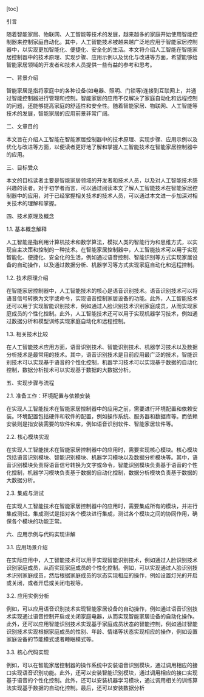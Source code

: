 
[toc]                    
                
                
引言

随着智能家居、物联网、人工智能等技术的发展，越来越多的家庭开始使用智能控制器来控制家庭自动化。其中，人工智能技术被越来越广泛地应用于智能家居控制器中，以实现更加智能化、便捷化、安全化的生活。本文将介绍人工智能在智能家居控制器中的技术原理、实现步骤、应用示例以及优化与改进等方面，希望能够给智能家居领域的开发者和技术人员提供一些有益的参考和思考。

一、背景介绍

智能家居是指将家庭中的各种设备(如电器、照明、门锁等)连接到互联网上，并通过智能控制器进行管理和控制。智能家居的应用不仅解决了家庭自动化和远程控制的问题，还能够提高家庭的舒适性和安全性。随着智能家居、物联网、人工智能等技术的发展，智能家居的应用前景非常广阔。

二、文章目的

本文旨在介绍人工智能在智能家居控制器中的技术原理、实现步骤、应用示例以及优化与改进等方面，以便读者更好地了解和掌握人工智能技术在智能家居控制器中的应用。

三、目标受众

本文的目标读者主要是智能家居领域的开发者和技术人员，以及对人工智能技术感兴趣的读者。对于初学者而言，可以通过阅读本文了解人工智能技术在智能家居控制器中的应用，对于已经掌握相关技术的技术人员，可以通过本文进一步加深对相关技术的理解和掌握。

四、技术原理及概念

1.1. 基本概念解释

人工智能是指利用计算机技术和数学算法，模拟人类的智能行为和思维方式，以实现自主决策和控制的一种技术。在智能家居控制器中，人工智能技术可以用于实现智能化、便捷化、安全化的生活，例如通过语音控制、智能识别等方式实现家居设备的自动操作，以及通过数据分析、机器学习等方式实现家庭自动化和远程控制。

1.2. 技术原理介绍

在智能家居控制器中，人工智能技术的核心是语音识别技术。语音识别技术可以将语音信号转换为文字或命令，实现语音控制家居设备的功能。此外，人工智能技术还可以用于实现智能识别技术，例如通过人脸识别技术识别家庭成员，从而实现家庭成员的个性化控制。此外，人工智能技术还可以用于实现机器学习技术，例如通过数据分析和模型训练实现家庭自动化和远程控制。

1.3. 相关技术比较

在人工智能技术应用方面，语音识别技术、智能识别技术、机器学习技术以及数据分析技术是最常用的技术。其中，语音识别技术是目前应用最广泛的技术，智能识别技术可以实现基于语音的个性化控制，机器学习技术可以实现基于数据的自动化控制，数据分析技术可以实现基于数据的大数据分析。

五、实现步骤与流程

2.1. 准备工作：环境配置与依赖安装

在实现人工智能技术在智能家居控制器中的应用之前，需要进行环境配置和依赖安装。环境配置包括硬件和软件的配置，例如操作系统、服务器和数据库等。而依赖安装则是指安装需要的软件和库，例如语音识别软件、智能家居软件等。

2.2. 核心模块实现

在实现人工智能技术在智能家居控制器中的应用时，需要实现核心模块。核心模块包括语音识别模块、智能识别模块、机器学习模块以及数据分析模块等。其中，语音识别模块负责将语音信号转换为文字或命令，智能识别模块负责基于语音的个性化控制，机器学习模块负责基于数据的自动化控制，数据分析模块负责基于数据的大数据分析。

2.3. 集成与测试

在实现人工智能技术在智能家居控制器中的应用时，需要集成所有的模块，并进行集成测试。集成测试是指对各个模块进行集成，测试各个模块之间的协同作用，确保各个模块的功能正常。

六、应用示例与代码实现讲解

3.1. 应用场景介绍

在实际应用中，人工智能技术可以用于实现智能识别技术，例如通过人脸识别技术识别家庭成员，从而实现家庭成员的个性化控制。例如，可以实现通过人脸识别技术识别家庭成员，然后根据家庭成员的状态实现相应的操作，例如设置灯光的开启或关闭，或者开启或关闭电视等。

3.2. 应用实例分析

例如，可以应用语音识别技术实现智能家居设备的自动操作，例如通过语音识别技术实现通过语音控制开启或关闭家庭电器，从而实现智能家居设备的自动化操作。此外，还可以应用智能识别技术实现基于家庭成员状态的智能控制，例如通过智能识别技术实现根据家庭成员的性别、年龄、情绪等状态实现相应的操作，例如设置家庭设备的节能模式或者睡眠模式等。

3.3. 核心代码实现

例如，可以在智能家居控制器的操作系统中安装语音识别模块，通过调用相应的接口实现语音识别功能。此外，还可以安装智能识别模块，通过调用相应的接口实现基于语音的个性化控制。此外，还可以安装机器学习模块，通过调用相关的训练算法实现基于数据的自动化控制。最后，还可以安装数据分析

